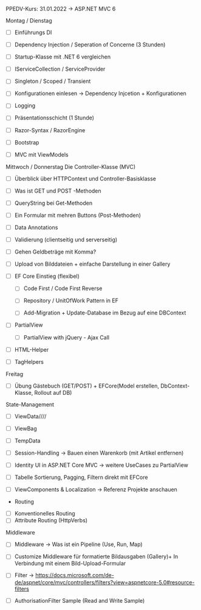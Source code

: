 ﻿PPEDV-Kurs: 31.01.2022 -> ASP.NET MVC 6 

Montag / Dienstag 
- [ ] Einführungs DI 
- [ ] Dependency Injection / Seperation of Concerne (3 Stunden) 
- [ ] Startup-Klasse mit .NET 6 vergleichen 

- [ ] IServiceCollection / ServiceProvider
- [ ] Singleton / Scoped / Transient 
- [ ] Konfigurationen einlesen -> Dependency Injcetion + Konfigurationen
- [ ] Logging 
- [ ] Präsentationsschicht (1 Stunde) 
- [ ] Razor-Syntax / RazorEngine 
- [ ] Bootstrap
- [ ] MVC mit ViewModels



Mittwoch / Donnerstag
Die Controller-Klasse (MVC)
- [ ] Überblick über HTTPContext und Controller-Basisklasse
- [ ] Was ist GET und POST -Methoden
- [ ] QueryString bei Get-Methoden
- [ ] Ein Formular mit mehren Buttons (Post-Methoden)
- [ ] Data Annotations 
- [ ] Validierung (clientseitig und serverseitig)
- [ ] Gehen Geldbeträge mit Komma?
- [ ] Upload von Bilddateien + einfache Darstellung in einer Gallery


- [ ] EF Core Einstieg (flexibel)
  - [ ] Code First / Code First Reverse
  - [ ] Repository / UnitOfWork Pattern in EF
  - [ ] Add-Migration + Update-Database im Bezug auf eine DBContext 



- [ ] PartialView
  - [ ] PartialView with jQuery - Ajax Call
- [ ] HTML-Helper
- [ ] TagHelpers



Freitag 
- [ ] Übung Gästebuch (GET/POST) + EFCore(Model erstellen, DbContext-Klasse, Rollout auf DB)

State-Management
- [ ] ViewData////
- [ ] ViewBag
- [ ] TempData
- [ ] Session-Handling -> Bauen einen Warenkorb (mit Artikel entfernen)
- [ ] Identity UI in ASP.NET Core MVC -> weitere UseCases zu PartialView

- [ ] Tabelle Sortierung, Pagging, Filtern direkt mit EFCore 
- [ ] ViewComponents & Localization -> Referenz Projekte anschauen

- Routing
- [ ] Konventionelles Routing
- [ ] Attribute Routing (HttpVerbs)

Middleware
- [ ] Middleware -> Was ist ein Pipeline (Use, Run, Map)
- [ ] Customize Middleware für formatierte Bildausgaben (Gallery)+ In Verbindung mit einem Bild-Upload-Formular
- [ ] Filter -> https://docs.microsoft.com/de-de/aspnet/core/mvc/controllers/filters?view=aspnetcore-5.0#resource-filters
- [ ] AuthorisationFilter Sample (Read and Write Sample)





